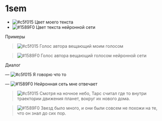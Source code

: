 # 1sem



- ![#c5f015](https://via.placeholder.com/15/c5f015/000000?text=+) Цвет моего текста
- ![#1589F0](https://via.placeholder.com/15/1589F0/000000?text=+) Цвет текста нейронной сети


Примеры


> ![#c5f015](https://via.placeholder.com/15/c5f015/000000?text=+) Голос автора вещающий моим голосом

> ![#1589F0](https://via.placeholder.com/15/1589F0/000000?text=+) Голос автора вещающий голосом нейронной сети


Диалог

— ![#c5f015](https://via.placeholder.com/15/c5f015/000000?text=+) Я говорю что то

— ![#1589F0](https://via.placeholder.com/15/1589F0/000000?text=+) Нейронная сеть мне отвечает





> ![#c5f015](https://via.placeholder.com/15/c5f015/000000?text=+) Смотря на ночное небо, Тарс считал где то внутри траектории движения планет, вокруг их нового дома. 

> ![#1589F0](https://via.placeholder.com/15/1589F0/000000?text=+) Звезд было много, и они были совсем не похожи на те, что он знал до сих пор.

